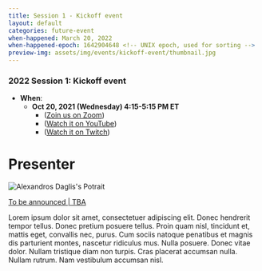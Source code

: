 ```yaml
---
title: Session 1 - Kickoff event
layout: default
categories: future-event
when-happened: March 20, 2022
when-happened-epoch: 1642904648 <!-- UNIX epoch, used for sorting -->
preview-img: assets/img/events/kickoff-event/thumbnail.jpg
---
```


### 2022 Session 1: Kickoff event

* **When**:
  * **Oct 20, 2021 (Wednesday) 4:15-5:15 PM ET** 
    * ([Zoin us on Zoom](https://www.youtube.com/watch?v=j5dCWp3EfOM))  
    * ([Watch it on YouTube](https://www.youtube.com/watch?v=j5dCWp3EfOM))  
    * ([Watch it on Twitch](https://www.youtube.com/watch?v=j5dCWp3EfOM))  

# Presenter

<div class="bio">
<img class="headshot" src="{{'/assets/img/daglis.png' | relative_url }}" alt="Alexandros Daglis's Potrait"/> 

<a href="https://www.cc.gatech.edu/~adaglis3/">To be announced | TBA</a><br>

Lorem ipsum dolor sit amet, consectetuer adipiscing elit.  Donec hendrerit
tempor tellus.  Donec pretium posuere tellus.  Proin quam nisl, tincidunt et,
mattis eget, convallis nec, purus.  Cum sociis natoque penatibus et magnis dis
parturient montes, nascetur ridiculus mus.  Nulla posuere.  Donec vitae dolor.
Nullam tristique diam non turpis.  Cras placerat accumsan nulla.  Nullam rutrum.
Nam vestibulum accumsan nisl.


</div>

